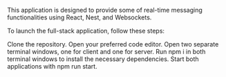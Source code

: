 This application is designed to provide some of real-time messaging functionalities using React, Nest, and Websockets.

To launch the full-stack application, follow these steps:

Clone the repository.
Open your preferred code editor.
Open two separate terminal windows, one for client and one for server.
Run npm i in both terminal windows to install the necessary dependencies.
Start both  applications with npm run start.
